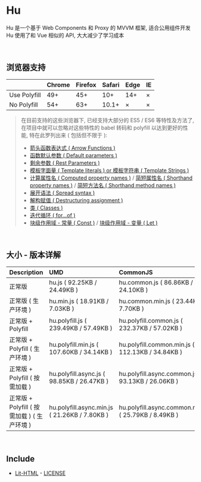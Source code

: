 # Hu
Hu 是一个基于 Web Components 和 Proxy 的 MVVM 框架, 适合公用组件开发<br>
Hu 使用了和 Vue 相似的 API, 大大减少了学习成本

<br>

## 浏览器支持

|              | Chrome | Firefox | Safari | Edge | IE |
| :-           | :-     | :-      | :-     | :-   | :- |
| Use Polyfill | 49+    | 45+     | 10+    | 14+  | ×  |
| No Polyfill  | 54+    | 63+     | 10.1+  | ×    | ×  |

> 在目前支持的这些浏览器下, 已经支持大部分的 ES5 / ES6 等特性及方法了,<br>
> 在项目中就可以忽略对这些特性的 babel 转码和 polyfill 以达到更好的性能, 特在此罗列出来 ( 包括但不限于 ): <br>
  > - [箭头函数表达式 ( Arrow Functions )](https://developer.mozilla.org/zh-CN/docs/Web/JavaScript/Reference/Functions/Arrow_functions)
  > - [函数默认参数 ( Default parameters )](https://developer.mozilla.org/zh-CN/docs/Web/JavaScript/Reference/Functions/Default_parameters)
  > - [剩余参数 ( Rest Parameters )](https://developer.mozilla.org/zh-CN/docs/Web/JavaScript/Reference/Functions/Rest_parameters)
  > - [模板字面量 ( Template literals ) or 模板字符串 ( Template Strings )](https://developer.mozilla.org/zh-CN/docs/Web/JavaScript/Reference/template_strings)
  > - [计算属性名 ( Computed property names )](https://developer.mozilla.org/zh-CN/docs/Web/JavaScript/Reference/Operators/Object_initializer#计算属性名) / [简短属性名 ( Shorthand property names )](https://developer.mozilla.org/zh-CN/docs/Web/JavaScript/Reference/Operators/Object_initializer#属性定义) / [简短方法名 ( Shorthand method names )](https://developer.mozilla.org/zh-CN/docs/Web/JavaScript/Reference/Operators/Object_initializer#方法定义)
  > - [展开语法 ( Spread syntax )](https://developer.mozilla.org/zh-CN/docs/Web/JavaScript/Reference/Operators/Spread_syntax)
  > - [解构赋值 ( Destructuring assignment )](https://developer.mozilla.org/zh-CN/docs/Web/JavaScript/Reference/Operators/Destructuring_assignment)
  > - [类 ( Classes )](https://developer.mozilla.org/zh-CN/docs/Web/JavaScript/Reference/Classes)
  > - [迭代循环 ( for...of )](https://developer.mozilla.org/zh-CN/docs/Web/JavaScript/Reference/Statements/for...of)
  > - [块级作用域 - 常量 ( Const )](https://developer.mozilla.org/zh-CN/docs/Web/JavaScript/Reference/Statements/const) / [块级作用域 - 变量 ( Let )](https://developer.mozilla.org/zh-CN/docs/Web/JavaScript/Reference/Statements/let)

<br>

## 大小 - 版本详解
| Description | UMD | CommonJS | ES Module |
| :- | :- | :- | :- |
| 正常版 | hu.js ( 92.25KB / 24.49KB ) | hu.common.js ( 86.86KB / 24.10KB ) | hu.esm.js ( 86.84KB / 24.09KB ) |
| 正常版 ( 生产环境 ) | hu.min.js ( 18.91KB / 7.03KB ) | hu.common.min.js ( 23.44KB / 7.70KB ) | hu.esm.min.js ( 18.74KB / 6.96KB ) |
| 正常版 + Polyfill | hu.polyfill.js ( 239.49KB / 57.49KB ) | hu.polyfill.common.js ( 232.37KB / 57.02KB ) | hu.polyfill.esm.js ( 232.36KB / 57.00KB ) |
| 正常版 + Polyfill ( 生产环境 ) | hu.polyfill.min.js ( 107.60KB / 34.14KB ) | hu.polyfill.common.min.js ( 112.13KB / 34.84KB ) | hu.polyfill.esm.min.js ( 107.43KB / 34.08KB ) |
| 正常版 + Polyfill ( 按需加载 ) | hu.polyfill.async.js ( 98.85KB / 26.47KB ) | hu.polyfill.async.common.js ( 93.13KB / 26.06KB ) | hu.polyfill.async.esm.js ( 93.11KB / 26.05KB ) |
| 正常版 + Polyfill ( 按需加载 ) ( 生产环境 ) | hu.polyfill.async.min.js ( 21.26KB / 7.80KB ) | hu.polyfill.async.common.min.js ( 25.79KB / 8.49KB ) | hu.polyfill.async.esm.min.js ( 21.09KB / 7.73KB ) |

<br>

## Include
  - [Lit-HTML](https://github.com/Polymer/lit-html) \- [LICENSE](https://github.com/Polymer/lit-html/blob/master/LICENSE)